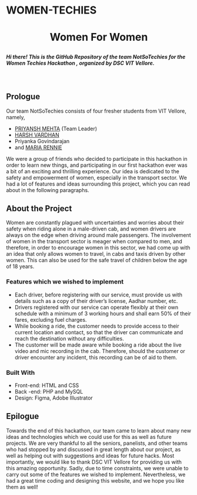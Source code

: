 # WOMEN-TECHIES
<h1><p align="center">     
Women For Women
</p></h1>  
<h5>Hi there! This is the GitHub Repository of the team  <i>NotSoTechies</i>  for the  <b>Women Techies Hackathon</b> , organized by <b>DSC VIT Vellore</b>.</h5> 
<br>
<h2>Prologue</h2>
<p>Our team NotSoTechies consists of four fresher students from VIT Vellore, namely,
<ul>
<li><a href="https://www.linkedin.com/in/priyansh-mehta-8b44921bb">PRIYANSH MEHTA</a> (Team Leader)</li>
<li><a href="https://www.linkedin.com/in/harsh-vardhan-b412551b8">HARSH VARDHAN</a></li>
<li>Priyanka Govindarajan</li>
<li>and <a href="https://www.linkedin.com/in/maria-rennie-28a600209/">MARIA RENNIE</a></li>
</ul>
We were a group of friends who decided to participate in this hackathon in order to learn new things, and participating in our first hackathon ever was a bit of an exciting and thrilling experience. Our idea is dedicated to the safety and empowerment of women, especially in the transport sector. We had a lot of features and ideas surrounding this project, which you can read about in the following paragraphs.</p>
<p>
<h2>About the Project</h2>
<p>Women are constantly plagued with uncertainties and worries about their safety when riding alone in a male-driven cab, and women drivers are always on the edge when driving around male passengers. The involvement of women in the transport sector is meager when compared to men, and therefore, in order to encourage women in this sector, we had come up with an idea that only allows women to travel, in cabs and taxis driven by other women. This can also be used for the safe travel of children below the age of 18 years.</p>
<h3>Features which we wished to implement</h3>
<p><ul>
<li>Each driver, before registering with our service, must provide us with details such as a copy of their driver’s license, Aadhar number, etc.</li>
<li>Drivers registered with our service can operate flexibly at their own schedule with a minimum of 3 working hours and shall earn 50% of their fares, excluding fuel charges.</li>
<li>While booking a ride, the customer needs to provide access to their current location and contact, so that the driver can communicate and reach the destination without any difficulties.</li>
<li>The customer will be made aware while booking a ride about the live video and mic recording in the cab. Therefore, should the customer or driver encounter any incident, this recording can be of aid to them.</li>
</ul>
</p>
<h3>Built With</h3>
<p>
<ul>
<li>Front-end: HTML and CSS</li>
<li>Back -end: PHP and MySQL</li>
<li>Design: Figma, Adobe Illustrator</li>
</ul>
</p>
<h2>Epilogue</h2>
<p>Towards the end of this hackathon, our team came to learn about many new ideas and technologies which we could use for this as well as future projects. We are very thankful to all the seniors, panelists, and other teams who had stopped by and discussed in great length about our project, as well as helping out with suggestions and ideas for future hacks. Most importantly, we would like to thank DSC  VIT Vellore for providing us with this amazing opportunity. Sadly, due to time constraints, we were unable to carry out some of the features we wished to implement. Nevertheless, we had a great time coding and designing this website, and we hope you like them as well!</p>
